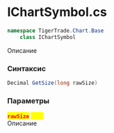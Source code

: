 
# IChartSymbol.cs
```csharp
namespace TigerTrade.Chart.Base  
    class IChartSymbol
```

Описание

### Синтаксис
```csharp
Decimal GetSize(long rawSize)
```

### Параметры
<mark style="color:red;">**`rawSize`**</mark> <mark style="color:yellow;">`long`</mark>  
 Описание  
  

                    
                    